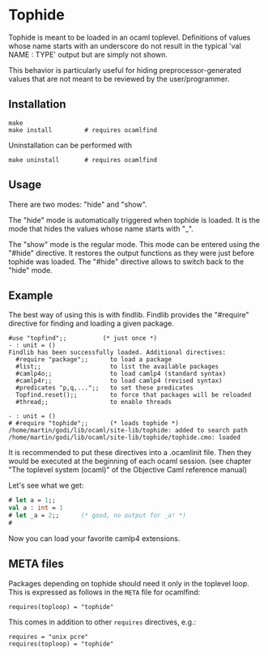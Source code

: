 Tophide
=======

Tophide is meant to be loaded in an ocaml toplevel.
Definitions of values whose name starts with an underscore do not result
in the typical 'val NAME : TYPE' output but are simply not shown.

This behavior is particularly useful for hiding preprocessor-generated
values that are not meant to be reviewed by the user/programmer.


Installation
------------

    make
    make install         # requires ocamlfind

Uninstallation can be performed with

    make uninstall       # requires ocamlfind


Usage
-----

There are two modes: "hide" and "show".

The "hide" mode is automatically triggered when tophide is loaded.
It is the mode that hides the values whose name starts with "_".

The "show" mode is the regular mode. This mode can be entered using the
"#hide" directive. It restores the output functions as they were just before
tophide was loaded.
The "#hide" directive allows to switch back to the "hide" mode.


Example
-------

The best way of using this is with findlib.
Findlib provides the "#require" directive for finding and loading a given
package.

```
#use "topfind";;          (* just once *)
- : unit = ()
Findlib has been successfully loaded. Additional directives:
  #require "package";;      to load a package
  #list;;                   to list the available packages
  #camlp4o;;                to load camlp4 (standard syntax)
  #camlp4r;;                to load camlp4 (revised syntax)
  #predicates "p,q,...";;   to set these predicates
  Topfind.reset();;         to force that packages will be reloaded
  #thread;;                 to enable threads

- : unit = ()
# #require "tophide";;      (* loads tophide *)
/home/martin/godi/lib/ocaml/site-lib/tophide: added to search path
/home/martin/godi/lib/ocaml/site-lib/tophide/tophide.cmo: loaded
```



It is recommended to put these directives into a .ocamlinit file.
Then they would be executed at the beginning of each ocaml session.
(see chapter "The toplevel system (ocaml)" of the Objective Caml reference
manual)

Let's see what we get:

```ocaml
# let a = 1;;                                               
val a : int = 1
# let _a = 2;;      (* good, no output for _a! *)
# 
```

Now you can load your favorite camlp4 extensions.


META files
----------

Packages depending on tophide should need it only in the toplevel loop.
This is expressed as follows in the `META` file for ocamlfind:

    requires(toploop) = "tophide"

This comes in addition to other `requires` directives, e.g.:

    requires = "unix pcre"
    requires(toploop) = "tophide"

